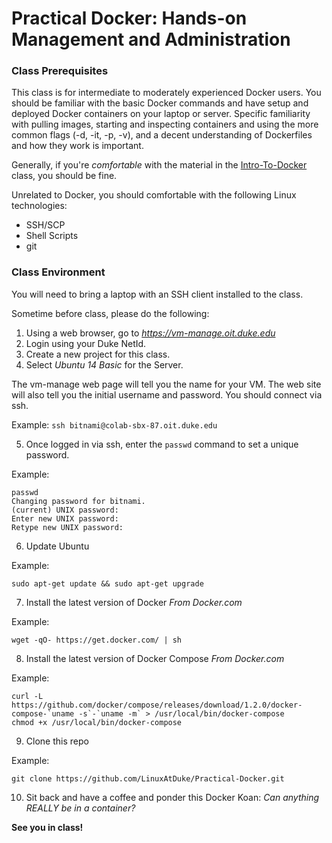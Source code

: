 Practical Docker: Hands-on Management and Administration
========================================================

### Class Prerequisites ###

This class is for intermediate to moderately experienced Docker users. You should be familiar with the basic Docker commands and have setup and deployed Docker containers on your laptop or server.  Specific familiarity with pulling images, starting and inspecting containers and using the more common flags (-d, -it, -p, -v), and a decent understanding of Dockerfiles and how they work is important.

Generally, if you're *comfortable* with the material in the [Intro-To-Docker](https://github.com/LinuxAtDuke/Intro-To-Docker) class, you should be fine.

Unrelated to Docker, you should comfortable with the following Linux technologies:

* SSH/SCP
* Shell Scripts
* git

### Class Environment ###

You will need to bring a laptop with an SSH client installed to the class.

Sometime before class, please do the following:

1. Using a web browser, go to *https://vm-manage.oit.duke.edu*
2. Login using your Duke NetId.
3. Create a new project for this class.
4. Select *Ubuntu 14 Basic* for the Server.

The vm-manage web page will tell you the name for your VM. The web site will also tell you the initial username and password. You should connect via ssh.

Example: `ssh bitnami@colab-sbx-87.oit.duke.edu`

5. Once logged in via ssh, enter the `passwd` command to set a unique password.

Example:

    passwd
    Changing password for bitnami.
    (current) UNIX password:
    Enter new UNIX password:
    Retype new UNIX password:


6. Update Ubuntu

Example:

    sudo apt-get update && sudo apt-get upgrade

7. Install the latest version of Docker *From Docker.com*

Example:

    wget -qO- https://get.docker.com/ | sh

8. Install the latest version of Docker Compose *From Docker.com*

Example:

    curl -L https://github.com/docker/compose/releases/download/1.2.0/docker-compose-`uname -s`-`uname -m` > /usr/local/bin/docker-compose
    chmod +x /usr/local/bin/docker-compose

9. Clone this repo

Example:

    git clone https://github.com/LinuxAtDuke/Practical-Docker.git

10. Sit back and have a coffee and ponder this Docker Koan: *Can anything REALLY be in a container?*

**See you in class!**
